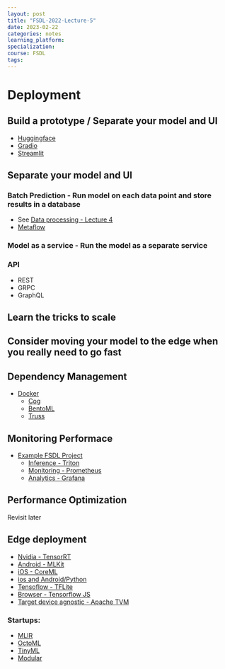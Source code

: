 ```yaml
---
layout: post
title: "FSDL-2022-Lecture-5"
date: 2023-02-22
categories: notes
learning_platform: 
specialization: 
course: FSDL
tags: 
---
```

# Deployment

## Build a prototype / Separate your model and UI

* [Huggingface](https://huggingface.co/)
* [Gradio](https://gradio.app/)
* [Streamlit](https://streamlit.io/)
  
## Separate your model and UI

### Batch Prediction - Run model on each data point and store results in a database

* See [Data processing - Lecture 4](fsdl-2022-lecture-4.md)
* [Metaflow](https://metaflow.org/)

### Model as a service - Run the model as a separate service

### API

* REST
* GRPC
* GraphQL

## Learn the tricks to scale

## Consider moving your model to the edge when you really need to go fast


## Dependency Management

* [Docker]()
    * [Cog](https://github.com/replicate/cog)
    * [BentoML](https://github.com/bentoml/BentoML)
    * [Truss](https://github.com/trussworks)

## Monitoring Performace

* [Example FSDL Project](https://fullstackdeeplearning.com/course/2022/project-showcase/#full-stack-stable-diffusion)
    * [Inference - Triton](https://developer.nvidia.com/nvidia-triton-inference-server)
    * [Monitoring - Prometheus](https://en.wikipedia.org/wiki/Prometheus_(software))
    * [Analytics - Grafana](https://en.wikipedia.org/wiki/Grafana)

## Performance Optimization

Revisit later

## Edge deployment

* [Nvidia - TensorRT](https://developer.nvidia.com/tensorrt) 
* [Android - MLKit](https://developers.google.com/ml-kit)
* [iOS - CoreML](https://developer.apple.com/documentation/coreml)
* [ios and Android/Python](https://pytorch.org/mobile)
* [Tensoflow - TFLite](https://www.tensorflow.org/lite)
* [Browser - Tensorflow JS](https://www.tensorflow.org/js)
* [Target device agnostic - Apache TVM](https://tvm.apache.org/)

### Startups:

* [MLIR](https://mlir.llvm.org/)
* [OctoML](https://octoml.ai/)
* [TinyML](https://www.tinyml.org/)
* [Modular](https://www.modular.com/)
